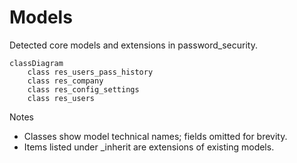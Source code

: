 # Models

Detected core models and extensions in password_security.

```mermaid
classDiagram
    class res_users_pass_history
    class res_company
    class res_config_settings
    class res_users
```

Notes
- Classes show model technical names; fields omitted for brevity.
- Items listed under _inherit are extensions of existing models.
